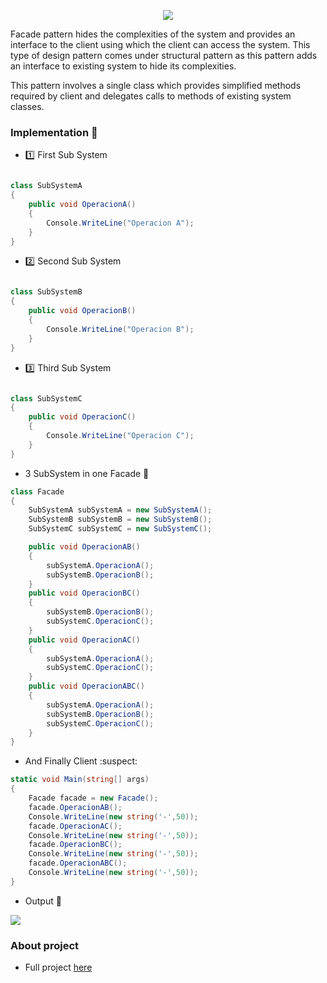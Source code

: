 <p align="center"><img src="http://yuml.me/diagram/scruffy;dir:LR;/class/[Client]depends-.-%3E[Facade],%20[Facade]-*%3E[InternalC],%20[Facade]-%3E[InternalB],%20[Facade]-.-%3E[InternalA]"></p>  

Facade pattern hides the complexities of the system and provides an interface to the client using which the client can access the system. This type of design pattern comes under structural pattern as this pattern adds an interface to existing system to hide its complexities.

This pattern involves a single class which provides simplified methods required by client and delegates calls to methods of existing system classes.

### Implementation :blue_car:

* :one: First Sub System 

```C#

class SubSystemA
{
    public void OperacionA()
    {
        Console.WriteLine("Operacion A");
    }
}

```
* :two: Second Sub System

```C#

class SubSystemB
{
    public void OperacionB()
    {
        Console.WriteLine("Operacion B");
    }
}

```
* :three: Third Sub System 

```C#

class SubSystemC
{
    public void OperacionC()
    {
        Console.WriteLine("Operacion C");
    }
}

```
* 3 SubSystem in one Facade :tophat:

```C# 
class Facade
{
    SubSystemA subSystemA = new SubSystemA();
    SubSystemB subSystemB = new SubSystemB();
    SubSystemC subSystemC = new SubSystemC();

    public void OperacionAB()
    {
        subSystemA.OperacionA();
        subSystemB.OperacionB();
    }
    public void OperacionBC()
    {
        subSystemB.OperacionB();
        subSystemC.OperacionC();
    }
    public void OperacionAC()
    {
        subSystemA.OperacionA();
        subSystemC.OperacionC();
    }
    public void OperacionABC()
    {
        subSystemA.OperacionA();
        subSystemB.OperacionB();
        subSystemC.OperacionC();
    }
}

```

* And Finally Client :suspect:

```C#
static void Main(string[] args)
{
    Facade facade = new Facade();
    facade.OperacionAB();
    Console.WriteLine(new string('-',50));
    facade.OperacionAC();
    Console.WriteLine(new string('-',50));
    facade.OperacionBC();
    Console.WriteLine(new string('-',50));
    facade.OperacionABC();
    Console.WriteLine(new string('-',50));
}
```

* Output :eyes:

<img src="https://i.gyazo.com/9383546e59a20695907877254b9e5fa4.png">

### About project 

* Full project <a href="https://github.com/VanHakobyan/DesignPatterns/edit/master/Facade/Facade">here</a>
